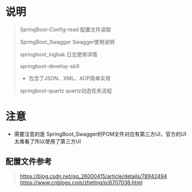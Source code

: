 # 说明

> SpringBoot-Config-read 配置文件读取
>
> SpringBoot_Swagger Swagger使用说明
>
> springboot_logbak 日志使用详情
>
> springboot-develop-skill
>
> * 包含了JSON、XML、AOP简单实用
>
> springboot-quartz quartz动态任务流程

# 注意
* 需要注意的是 SpringBoot_Swagger的POM文件对应有第三方UI，官方的UI太难看了所以使用了第三方UI

## 配置文件参考

> https://blog.csdn.net/qq_26000415/article/details/78942494 <br/>
> https://www.cnblogs.com/zheting/p/6707036.html
